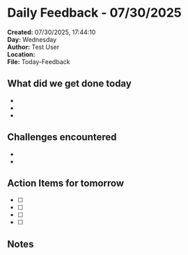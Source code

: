 # Daily Feedback - 07/30/2025

**Created:** 07/30/2025, 17:44:10  
**Day:** Wednesday  
**Author:** Test User  
**Location:**   
**File:** Today-Feedback

## What did we get done today
- 
- 
- 

## Challenges encountered
- 
- 

## Action Items for tomorrow
- [ ] 
- [ ] 
- [ ] 
- [ ] 

## Notes

